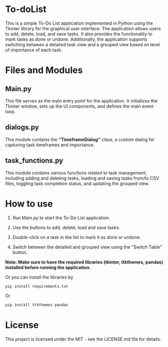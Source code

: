 # To-doList
This is a simple To-Do List application implemented in Python using the Tkinter library for the graphical user interface. The application allows users to add, delete, load, and save tasks. It also provides the functionality to mark tasks as done or undone. Additionally, the application supports switching between a detailed task view and a grouped view based on level of importance of each task.


# Files and Modules
## Main.py
This file serves as the main entry point for the application. It initializes the Tkinter window, sets up the UI components, and defines the main event loop.    

## dialogs.py
This module contains the **"TimeframeDialog"** class, a custom dialog for capturing task timeframes and importance. 

## task_functions.py
This module contains various functions related to task management, including adding and deleting tasks, loading and saving tasks from/to CSV files, toggling task completion status, and updating the grouped view. 


# How to use
1. Run Main.py to start the To-Do List application.     

2. Use the buttons to add, delete, load and save tasks.    

3. Double-click on a task in the list to mark it as done or undone.     

4. Switch between the detailed and grouped view using the "Switch Table" button.    

**Note: Make sure to have the required libraries (tkinter, ttkthemes, pandas) installed before running the application.**   

Or you can install the libraries by     
```python
pip install requirements.txt
```

Or  
```python
pip install ttkthemes pandas
```


# License
This project is licensed under the MIT - see the LICENSE.md file for details.
